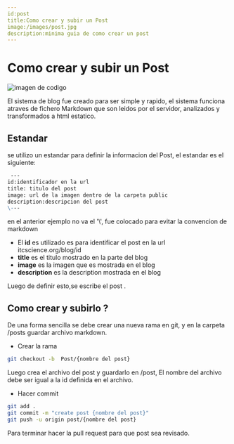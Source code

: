 ```yaml
---
id:post
title:Como crear y subir un Post
image:/images/post.jpg
description:minima guia de como crear un post
---
```



# Como crear y subir un Post

![imagen de codigo](/images/post.jpg)


El sistema de blog fue creado para ser simple y rapido,
el sistema funciona atraves de fichero Markdown que son leidos por el servidor, analizados y transformados a html estatico.

## Estandar
se utilizo un estandar para definir la informacion del Post, el estandar es el siguiente:

```markdown
 ---
id:identificador en la url
title: titulo del post
image: url de la imagen dentro de la carpeta public
description:descripcion del post
\---
```
en el  anterior ejemplo no va el '\\', fue colocado para evitar la convencion de markdown

* El **id** es utilizado es para identificar el post en la url itcscience.org/blog/id
* **title** es el titulo mostrado en la parte del blog
* **image** es la imagen que es mostrada en el blog
* **description** es la description mostrada en el blog 

Luego de definir esto,se escribe  el post .

## Como crear y subirlo ?
De una forma sencilla se debe crear una nueva rama en git, y en la carpeta /posts  guardar archivo markdown.

* Crear la rama 
```bash
git checkout -b  Post/{nombre del post}
```

Luego crea el archivo del post  y guardarlo en /post, El nombre del archivo debe ser igual a la id definida en el archivo.


* Hacer commit 
```bash
git add .
git commit -m "create post {nombre del post}"
git push -u origin post/{nombre del post}
```
Para terminar hacer la pull request para que post sea revisado.


